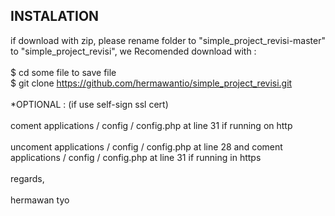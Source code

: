 ## INSTALATION

if download with zip, please rename folder to "simple_project_revisi-master" to "simple_project_revisi", we Recomended download with : <br />
<br />
$ cd some file to save file <br />
$ git clone https://github.com/hermawantio/simple_project_revisi.git <br />
<br />
*OPTIONAL : (if use self-sign ssl cert) <br />
<br />
coment applications / config / config.php at line 31 if running on http <br />
<br />
uncoment applications / config / config.php at line 28 and coment applications / config / config.php at line 31 if running in https <br />
<br />
regards,<br />
<br />
hermawan tyo

